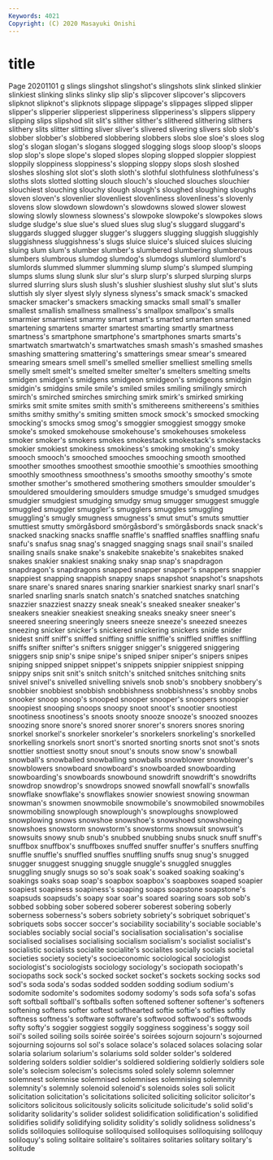 ```yaml
---
Keywords: 4021
Copyright: (C) 2020 Masayuki Onishi
---
```


# title
Page 20201101
g slings
slingshot slingshot's slingshots slink slinked slinkier slinkiest slinking slinks slinky
slip slip's slipcover slipcover's slipcovers slipknot slipknot's slipknots slippage slippage's
slippages slipped slipper slipper's slipperier slipperiest slipperiness slipperiness's slippers slippery
slipping slips slipshod slit slit's slither slither's slithered slithering slithers
slithery slits slitter slitting sliver sliver's slivered slivering slivers slob
slob's slobber slobber's slobbered slobbering slobbers slobs sloe sloe's sloes
slog slog's slogan slogan's slogans slogged slogging slogs sloop sloop's
sloops slop slop's slope slope's sloped slopes sloping slopped sloppier
sloppiest sloppily sloppiness sloppiness's slopping sloppy slops slosh sloshed sloshes
sloshing slot slot's sloth sloth's slothful slothfulness slothfulness's sloths slots
slotted slotting slouch slouch's slouched slouches slouchier slouchiest slouching slouchy
slough slough's sloughed sloughing sloughs sloven sloven's slovenlier slovenliest slovenliness
slovenliness's slovenly slovens slow slowdown slowdown's slowdowns slowed slower slowest
slowing slowly slowness slowness's slowpoke slowpoke's slowpokes slows sludge sludge's
slue slue's slued slues slug slug's sluggard sluggard's sluggards slugged
slugger slugger's sluggers slugging sluggish sluggishly sluggishness sluggishness's slugs sluice
sluice's sluiced sluices sluicing sluing slum slum's slumber slumber's slumbered
slumbering slumberous slumbers slumbrous slumdog slumdog's slumdogs slumlord slumlord's slumlords
slummed slummer slumming slump slump's slumped slumping slumps slums slung
slunk slur slur's slurp slurp's slurped slurping slurps slurred slurring
slurs slush slush's slushier slushiest slushy slut slut's sluts sluttish
sly slyer slyest slyly slyness slyness's smack smack's smacked smacker
smacker's smackers smacking smacks small small's smaller smallest smallish smallness
smallness's smallpox smallpox's smalls smarmier smarmiest smarmy smart smart's smarted
smarten smartened smartening smartens smarter smartest smarting smartly smartness smartness's
smartphone smartphone's smartphones smarts smarts's smartwatch smartwatch's smartwatches smash smash's
smashed smashes smashing smattering smattering's smatterings smear smear's smeared smearing
smears smell smell's smelled smellier smelliest smelling smells smelly smelt
smelt's smelted smelter smelter's smelters smelting smelts smidgen smidgen's smidgens
smidgeon smidgeon's smidgeons smidgin smidgin's smidgins smile smile's smiled smiles
smiling smilingly smirch smirch's smirched smirches smirching smirk smirk's smirked
smirking smirks smit smite smites smith smith's smithereens smithereens's smithies
smiths smithy smithy's smiting smitten smock smock's smocked smocking smocking's
smocks smog smog's smoggier smoggiest smoggy smoke smoke's smoked smokehouse
smokehouse's smokehouses smokeless smoker smoker's smokers smokes smokestack smokestack's smokestacks
smokier smokiest smokiness smokiness's smoking smoking's smoky smooch smooch's smooched
smooches smooching smooth smoothed smoother smoothes smoothest smoothie smoothie's smoothies
smoothing smoothly smoothness smoothness's smooths smoothy smoothy's smote smother smother's
smothered smothering smothers smoulder smoulder's smouldered smouldering smoulders smudge smudge's
smudged smudges smudgier smudgiest smudging smudgy smug smugger smuggest smuggle
smuggled smuggler smuggler's smugglers smuggles smuggling smuggling's smugly smugness smugness's
smut smut's smuts smuttier smuttiest smutty smörgåsbord smörgåsbord's smörgåsbords snack
snack's snacked snacking snacks snaffle snaffle's snaffled snaffles snaffling snafu
snafu's snafus snag snag's snagged snagging snags snail snail's snailed
snailing snails snake snake's snakebite snakebite's snakebites snaked snakes snakier
snakiest snaking snaky snap snap's snapdragon snapdragon's snapdragons snapped snapper
snapper's snappers snappier snappiest snapping snappish snappy snaps snapshot snapshot's
snapshots snare snare's snared snares snaring snarkier snarkiest snarky snarl
snarl's snarled snarling snarls snatch snatch's snatched snatches snatching snazzier
snazziest snazzy sneak sneak's sneaked sneaker sneaker's sneakers sneakier sneakiest
sneaking sneaks sneaky sneer sneer's sneered sneering sneeringly sneers sneeze
sneeze's sneezed sneezes sneezing snicker snicker's snickered snickering snickers snide
snider snidest sniff sniff's sniffed sniffing sniffle sniffle's sniffled sniffles
sniffling sniffs snifter snifter's snifters snigger snigger's sniggered sniggering sniggers
snip snip's snipe snipe's sniped sniper sniper's snipers snipes sniping
snipped snippet snippet's snippets snippier snippiest snipping snippy snips snit
snit's snitch snitch's snitched snitches snitching snits snivel snivel's snivelled
snivelling snivels snob snob's snobbery snobbery's snobbier snobbiest snobbish snobbishness
snobbishness's snobby snobs snooker snoop snoop's snooped snooper snooper's snoopers
snoopier snoopiest snooping snoops snoopy snoot snoot's snootier snootiest snootiness
snootiness's snoots snooty snooze snooze's snoozed snoozes snoozing snore snore's
snored snorer snorer's snorers snores snoring snorkel snorkel's snorkeler snorkeler's
snorkelers snorkeling's snorkelled snorkelling snorkels snort snort's snorted snorting snorts
snot snot's snots snottier snottiest snotty snout snout's snouts snow
snow's snowball snowball's snowballed snowballing snowballs snowblower snowblower's snowblowers snowboard
snowboard's snowboarded snowboarding snowboarding's snowboards snowbound snowdrift snowdrift's snowdrifts snowdrop
snowdrop's snowdrops snowed snowfall snowfall's snowfalls snowflake snowflake's snowflakes snowier
snowiest snowing snowman snowman's snowmen snowmobile snowmobile's snowmobiled snowmobiles snowmobiling
snowplough snowplough's snowploughs snowplowed snowplowing snows snowshoe snowshoe's snowshoed snowshoeing
snowshoes snowstorm snowstorm's snowstorms snowsuit snowsuit's snowsuits snowy snub snub's
snubbed snubbing snubs snuck snuff snuff's snuffbox snuffbox's snuffboxes snuffed
snuffer snuffer's snuffers snuffing snuffle snuffle's snuffled snuffles snuffling snuffs
snug snug's snugged snugger snuggest snugging snuggle snuggle's snuggled snuggles
snuggling snugly snugs so so's soak soak's soaked soaking soaking's
soakings soaks soap soap's soapbox soapbox's soapboxes soaped soapier soapiest
soapiness soapiness's soaping soaps soapstone soapstone's soapsuds soapsuds's soapy soar
soar's soared soaring soars sob sob's sobbed sobbing sober sobered
soberer soberest sobering soberly soberness soberness's sobers sobriety sobriety's sobriquet
sobriquet's sobriquets sobs soccer soccer's sociability sociability's sociable sociable's sociables
sociably social social's socialisation socialisation's socialise socialised socialises socialising socialism
socialism's socialist socialist's socialistic socialists socialite socialite's socialites socially socials
societal societies society society's socioeconomic sociological sociologist sociologist's sociologists sociology
sociology's sociopath sociopath's sociopaths sock sock's socked socket socket's sockets
socking socks sod sod's soda soda's sodas sodded sodden sodding
sodium sodium's sodomite sodomite's sodomites sodomy sodomy's sods sofa sofa's
sofas soft softball softball's softballs soften softened softener softener's softeners
softening softens softer softest softhearted softie softie's softies softly softness
softness's software software's softwood softwood's softwoods softy softy's soggier soggiest
soggily sogginess sogginess's soggy soil soil's soiled soiling soils soirée
soirée's soirées sojourn sojourn's sojourned sojourning sojourns sol sol's solace
solace's solaced solaces solacing solar solaria solarium solarium's solariums sold
solder solder's soldered soldering solders soldier soldier's soldiered soldiering soldierly
soldiers sole sole's solecism solecism's solecisms soled solely solemn solemner
solemnest solemnise solemnised solemnises solemnising solemnity solemnity's solemnly solenoid solenoid's
solenoids soles soli solicit solicitation solicitation's solicitations solicited soliciting solicitor
solicitor's solicitors solicitous solicitously solicits solicitude solicitude's solid solid's solidarity
solidarity's solider solidest solidification solidification's solidified solidifies solidify solidifying solidity
solidity's solidly solidness solidness's solids soliloquies soliloquise soliloquised soliloquises soliloquising
soliloquy soliloquy's soling solitaire solitaire's solitaires solitaries solitary solitary's solitude
